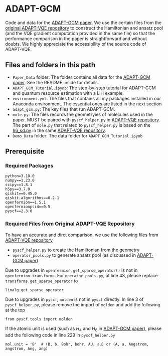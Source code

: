 # ADAPT-GCM

Code and data for the [ADAPT-GCM paper](https://arxiv.org/abs/2312.07691). We use the certain files from the [original ADAPT-VQE repository](https://github.com/mayhallgroup/adapt-vqe/tree/master/src) to construct the Hamiltonian and ansatz pool (and the VQE gradient computation provided in the same file) so that the performance comparison in the paper is straightforward and without doubts. We highly appreciate the accessibility of the source code of ADAPT-VQE. 

## Files and folders in this path
* `Paper_Data` folder: The folder contains all data for the [ADAPT-GCM paper](https://arxiv.org/abs/2312.07691). See the README inside for details.
* `ADAPT_GCM_Tutorial.ipynb`: The step-by-step tutorial for ADAPT-GCM and quantum resource estimation with a LiH example.
* `environment.yml`: The files that contains all my packages installed in our Anaconda environment. The essential ones are listed in the next section
* `adapt_gcm.py`: The key files that run ADAPT-GCM.
* `mole.py`: The files records the geometryies of molecules used in the paper. MUST be paired with `pyscf_helper.py` in [ADAPT-VQE repository](https://github.com/mayhallgroup/adapt-vqe/tree/master/src). The part of `mole.py` that related to `pyscf_helper.py` is based on the [h6_sd.py](https://github.com/mayhallgroup/adapt-vqe/blob/master/examples/h6_sd.py) in the same [ADAPT-VQE repository](https://github.com/mayhallgroup/adapt-vqe/tree/master/src).
* `Demo_Data` folder: The data folder for `ADAPT_GCM_Tutorial.ipynb`


## Prerequisite

### Required Packages
```text
python=3.10.0
numpy==1.23.0
scipy==1.8.1
h5py==3.7.0
qiskit==0.45.0
qiskit-algorithms==0.2.1
openfermion==1.5.1
openfermionpsi4==0.5
pyscf==2.3.0
```

### Required Files from Original ADAPT-VQE Repository

To have an accurate and dirct comparison, we use the following files from [ADAPT-VQE repository](https://github.com/mayhallgroup/adapt-vqe/tree/master/src)
* `pyscf_helper.py` to create the Hamiltonian from the geometry
* `operator_pools.py` to generate ansatz pool (as discussed in [ADAPT-GCM paper](https://arxiv.org/abs/2312.07691))


Due to upgrades in `openfermion`, `get_sparse_operator()` is not in `openfermion.transforms`. For `operator_pools.py`, at line 48, please replace `transforms.get_sparse_operator` to 
```
linalg.get_sparse_operator
```

Due to upgrades in `pyscf`, `molden` is not in `pyscf` directly. In line 3 of `pyscf_helper.py`, please remove the import of `molden` and add the following at the top
```
from pyscf.tools import molden
```
If the atomic unit is used (such as $H_4$ and $H_6$ in [ADAPT-GCM paper](https://arxiv.org/abs/2312.07691)), please add the following code in line 229 in `pyscf_helper.py`
```
mol.unit = 'B'  # (B, b, Bohr, bohr, AU, au) or (A, a, Angstrom, angstrom, Ang, ang)
```

